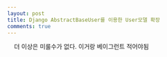 ```yaml
---
layout: post
title: Django AbstractBaseUser를 이용한 User모델 확장
comments: true
---
```

&nbsp;&nbsp;&nbsp; 더 이상은 미룰수가 없다.
이거랑 베이그런트 적어야됨
